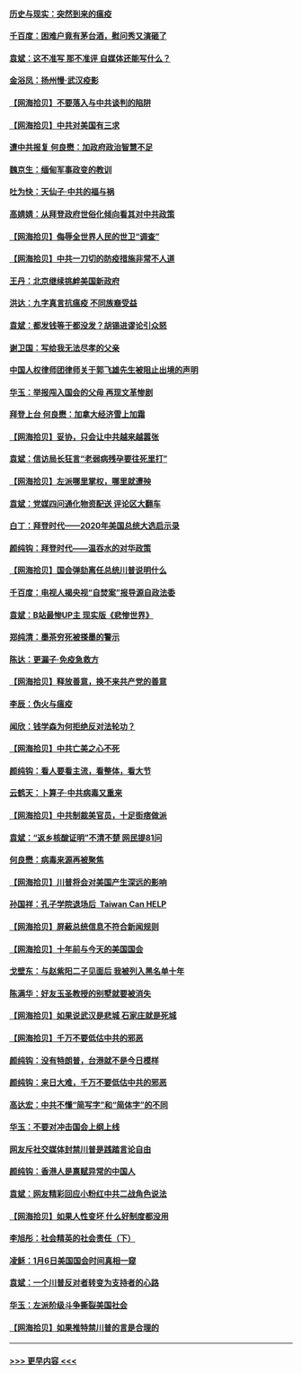 #### [历史与现实：突然到来的瘟疫](../pages/nsc993/n12738507.md?t=02081601) 
#### [千百度：困难户竟有茅台酒，慰问秀又演砸了](../pages/nsc993/n12738362.md?t=02081601) 
#### [袁斌：这不准写 那不准评 自媒体还能写什么？](../pages/nsc993/n12737833.md?t=02081601) 
#### [金浴凤：扬州慢‧武汉疫影](../pages/nsc993/n12737248.md?t=02081601) 
#### [【网海拾贝】不要落入与中共谈判的陷阱](../pages/nsc993/n12735229.md?t=02081601) 
#### [【网海拾贝】中共对美国有三求](../pages/nsc993/n12735197.md?t=02081601) 
#### [遭中共报复 何良懋：加政府政治智慧不足](../pages/nsc993/n12734323.md?t=02081601) 
#### [魏京生：缅甸军事政变的教训](../pages/nsc993/n12732470.md?t=02081601) 
#### [吐为快：天仙子·中共的福与祸](../pages/nsc993/n12732165.md?t=02081601) 
#### [高婧婧：从拜登政府世俗化倾向看其对中共政策](../pages/nsc993/n12730028.md?t=02081601) 
#### [【网海拾贝】侮辱全世界人民的世卫“调查”](../pages/nsc993/n12727884.md?t=02081601) 
#### [【网海拾贝】中共一刀切的防疫措施非常不人道](../pages/nsc993/n12724879.md?t=02081601) 
#### [王丹：北京继续挑衅美国新政府](../pages/nsc993/n12722456.md?t=02081601) 
#### [洪达：九字真言抗瘟疫 不同族裔受益](../pages/nsc993/n12722448.md?t=02081601) 
#### [袁斌：都发钱等于都没发？胡锡进谬论引众怒](../pages/nsc993/n12722393.md?t=02081601) 
#### [谢卫国：写给我无法尽孝的父亲](../pages/nsc993/n12720325.md?t=02081601) 
#### [中国人权律师团律师关于郭飞雄先生被阻止出境的声明](../pages/nsc993/n12720203.md?t=02081601) 
#### [华玉：举报闯入国会的父母 再现文革惨剧](../pages/nsc993/n12719070.md?t=02081601) 
#### [拜登上台 何良懋：加拿大经济雪上加霜](../pages/nsc993/n12718943.md?t=02081601) 
#### [【网海拾贝】妥协，只会让中共越来越嚣张](../pages/nsc993/n12717392.md?t=02081601) 
#### [袁斌：信访局长狂言“老弱病残孕要往死里打”](../pages/nsc993/n12717343.md?t=02081601) 
#### [【网海拾贝】左派哪里掌权，哪里就遭殃](../pages/nsc993/n12715009.md?t=02081601) 
#### [袁斌：党媒四问通化物资配送 评论区大翻车](../pages/nsc993/n12714950.md?t=02081601) 
#### [白丁：拜登时代——2020年美国总统大选启示录](../pages/nsc993/n12714920.md?t=02081601) 
#### [颜纯钩：拜登时代——温吞水的对华政策](../pages/nsc993/n12713245.md?t=02081601) 
#### [【网海拾贝】国会弹劾离任总统川普说明什么](../pages/nsc993/n12712816.md?t=02081601) 
#### [千百度：电视人揭央视“自焚案”报导源自政法委](../pages/nsc993/n12709760.md?t=02081601) 
#### [袁斌：B站最惨UP主 现实版《悲惨世界》](../pages/nsc993/n12709686.md?t=02081601) 
#### [郑纯清：墨茶穷死被搽墨的警示](../pages/nsc993/n12709262.md?t=02081601) 
#### [陈达：更漏子·免疫急救方](../pages/nsc993/n12709244.md?t=02081601) 
#### [【网海拾贝】释放善意，换不来共产党的善意](../pages/nsc993/n12708361.md?t=02081601) 
#### [李辰：伪火与瘟疫](../pages/nsc993/n12707981.md?t=02081601) 
#### [闻欣：钱学森为何拒绝反对法轮功？](../pages/nsc993/n12707407.md?t=02081601) 
#### [【网海拾贝】中共亡美之心不死](../pages/nsc993/n12707621.md?t=02081601) 
#### [颜纯钩：看人要看主流，看整体，看大节](../pages/nsc993/n12707536.md?t=02081601) 
#### [云鹤天：卜算子‧中共病毒又重来](../pages/nsc993/n12707408.md?t=02081601) 
#### [【网海拾贝】中共制裁美官员，十足街痞做派](../pages/nsc993/n12705115.md?t=02081601) 
#### [袁斌：“返乡核酸证明”不清不楚 网民提81问](../pages/nsc993/n12704982.md?t=02081601) 
#### [何良懋：病毒来源再被聚焦](../pages/nsc993/n12704944.md?t=02081601) 
#### [【网海拾贝】川普将会对美国产生深远的影响](../pages/nsc993/n12703045.md?t=02081601) 
#### [孙国祥：孔子学院退场后  Taiwan Can HELP](../pages/nsc993/n12702430.md?t=02081601) 
#### [【网海拾贝】屏蔽总统信息不符合新闻规则](../pages/nsc993/n12699998.md?t=02081601) 
#### [【网海拾贝】十年前与今天的美国国会](../pages/nsc993/n12696993.md?t=02081601) 
#### [戈壁东：与赵紫阳二子见面后 我被列入黑名单十年](../pages/nsc993/n12696215.md?t=02081601) 
#### [陈满华：好友玉圣教授的别墅就要被消失](../pages/nsc993/n12695411.md?t=02081601) 
#### [【网海拾贝】如果说武汉是悲城 石家庄就是死城](../pages/nsc993/n12694589.md?t=02081601) 
#### [【网海拾贝】千万不要低估中共的邪恶](../pages/nsc993/n12692771.md?t=02081601) 
#### [颜纯钩：没有特朗普，台港就不是今日模样](../pages/nsc993/n12692678.md?t=02081601) 
#### [颜纯钩：来日大难，千万不要低估中共的邪恶](../pages/nsc993/n12692080.md?t=02081601) 
#### [高达宏：中共不懂“简写字”和“简体字”的不同](../pages/nsc993/n12692068.md?t=02081601) 
#### [华玉：不要对冲击国会上纲上线](../pages/nsc993/n12689948.md?t=02081601) 
#### [网友斥社交媒体封禁川普是践踏言论自由](../pages/nsc993/n12687482.md?t=02081601) 
#### [颜纯钩：香港人是禀赋异常的中国人](../pages/nsc993/n12685142.md?t=02081601) 
#### [袁斌：网友精彩回应小粉红中共二战角色说法](../pages/nsc993/n12684994.md?t=02081601) 
#### [【网海拾贝】如果人性变坏 什么好制度都没用](../pages/nsc993/n12683000.md?t=02081601) 
#### [李旭彤：社会精英的社会责任（下）](../pages/nsc993/n12680604.md?t=02081601) 
#### [凌稣：1月6日美国国会时间真相一窥](../pages/nsc993/n12682780.md?t=02081601) 
#### [袁斌：一个川普反对者转变为支持者的心路](../pages/nsc993/n12682700.md?t=02081601) 
#### [华玉：左派阶级斗争撕裂美国社会](../pages/nsc993/n12681226.md?t=02081601) 
#### [【网海拾贝】如果推特禁川普的言是合理的](../pages/nsc993/n12681232.md?t=02081601) 

----
#### [ >>> 更早内容 <<< ](../indexes/nsc993-earlier.md)
